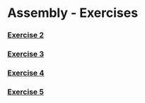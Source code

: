 # Assembly - Exercises

### [Exercise 2](https://github.com/alex-xiarchos/ceid-assembly/blob/main/Exercise%202.pdf)

### [Exercise 3](https://github.com/alex-xiarchos/ceid-assembly/blob/main/Exercise%203.pdf)

### [Exercise 4](https://github.com/alex-xiarchos/ceid-assembly/blob/main/Exercise%204.pdf)

### [Exercise 5](https://github.com/alex-xiarchos/ceid-assembly/blob/main/Exercise%205.pdf)
